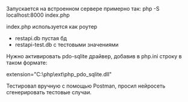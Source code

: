 <p>Запускается на встроенном сервере примерно так: php -S localhost:8000 index.php</p>
<p>index.php используется как роутер</p>
<ul>
  <li>restapi.db пустая бд</li>
  <li>restapi-test.db с тестовыми значениями</li>
</ul>
<p>Нужно активировать pdo-sqlite драйвер, добавив в php.ini строку в таком формате:</p>
<p>extension="C:\php\ext\php_pdo_sqlite.dll"</p>
<p>Тестировал вручную с помощью Postman, просил нейросеть сгенерировать тестовые случаи.</p>
